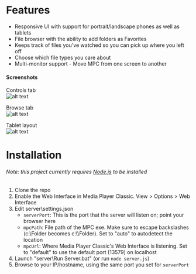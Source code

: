 Features
========
* Responsive UI with support for portrait/landscape phones as well as tablets
* File browser with the ability to add folders as Favorites
* Keeps track of files you've watched so you can pick up where you left off
* Choose which file types you care about
* Multi-monitor support - Move MPC from one screen to another

#### Screenshots
Controls tab
<br />
![alt text](http://i.imgur.com/HtgsgkJ.png "Controls tab - phone in portrait orientation")

Browse tab
<br />
![alt text](http://i.imgur.com/8LCp9Oy.png "File browser")

Tablet layout
<br />
![alt text](http://i.imgur.com/yxJ6ek0.png "Tablet layout")


Installation
============

###### Note: this project currently requires [Node.js](http://nodejs.org) to be installed

1. Clone the repo
2. Enable the Web Interface in Media Player Classic. View > Options > Web Interface
3. Edit server\settings.json
	* `serverPort`: This is the port that the server will listen on; point your browser here
	* `mpcPath`: File path of the MPC exe. Make sure to escape backslashes (c:\Folder becomes c:\\\\Folder). Set to "auto" to autodetect the location
	* `mpcUrl`: Where Media Player Classic's Web Interface is listening. Set to "default" to use the default port (13579) on localhost
4. Launch "server\Run Server.bat" (or run `node server.js`)
5. Browse to your IP/hostname, using the same port you set for `serverPort`
